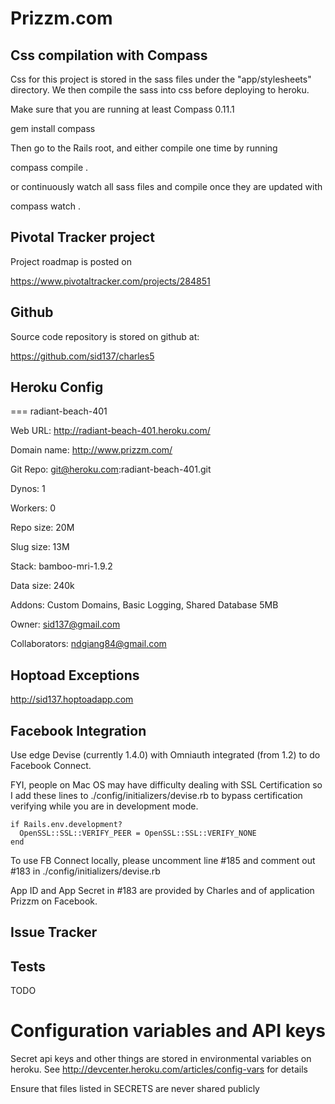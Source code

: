 # Prizzm.com

## Css compilation with Compass

Css for this project is stored in the sass files under the "app/stylesheets" directory.  We then
compile the sass into css before deploying to heroku. 

Make sure that you are running at least Compass 0.11.1

  gem install compass

Then go to the Rails root, and either compile one time by running

  compass compile .

or continuously watch all sass files and compile once they are updated with

  compass watch .


##  Pivotal Tracker project

Project roadmap is posted on 

https://www.pivotaltracker.com/projects/284851

## Github

Source code repository is stored on github at:

https://github.com/sid137/charles5



## Heroku Config

=== radiant-beach-401

Web URL:        http://radiant-beach-401.heroku.com/

Domain name:    http://www.prizzm.com/

Git Repo:       git@heroku.com:radiant-beach-401.git

Dynos:          1

Workers:        0

Repo size:      20M

Slug size:      13M

Stack:          bamboo-mri-1.9.2

Data size:      240k

Addons:         Custom Domains, Basic Logging, Shared Database 5MB

Owner:          sid137@gmail.com

Collaborators:  ndgiang84@gmail.com


## Hoptoad Exceptions
http://sid137.hoptoadapp.com

## Facebook Integration
Use edge Devise (currently 1.4.0) with Omniauth integrated (from 1.2) to do Facebook Connect.

FYI, people on Mac OS may have difficulty dealing with SSL Certification so I add these lines to ./config/initializers/devise.rb to bypass certification verifying while you are in development mode.

    if Rails.env.development? 
      OpenSSL::SSL::VERIFY_PEER = OpenSSL::SSL::VERIFY_NONE 
    end

To use FB Connect locally, please uncomment line #185 and comment out #183 in ./config/initializers/devise.rb

App ID and App Secret in #183 are provided by Charles and of application Prizzm on Facebook.

## Issue Tracker

## Tests

TODO

# Configuration variables and API keys
Secret api keys and other things are stored in environmental variables on
heroku.  See http://devcenter.heroku.com/articles/config-vars for details

Ensure that files listed in SECRETS are never shared publicly
